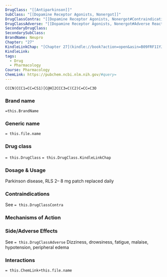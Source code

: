 ```yaml
---
DrugClass: "[[Antiparkinson]]"
SubClass: "[[Dopamine Receptor Agonists, Nonergot]]"
DrugClassContra: "[[Dopamine Receptor Agonists, Nonergot#Contraindications]]"
DrugClassAdverse: "[[Dopamine Receptor Agonists, Nonergot#Adverse Reactions]]"
SecondaryDrugClass: 
SecondarySubClass: 
BrandName: Neupro
Chapter: "27"
KindleLinkChap: "[Chapter 27](kindle://book?action=open&asin=B09FRF11YJ&location=14154)"
KindleLink: 
tags:
  - Drug
  - Pharmacology
Course: Pharmacology
ChemLink: https://pubchem.ncbi.nlm.nih.gov/#query=
---
```

```smiles
CCCN(CCC1=CC=CS1)[C@H]2CCC3=C(C2)C=CC=C3O
```

### Brand name
`=this.BrandName`

### Generic name
`= this.file.name`

### Drug class 
`= this.DrugClass`
	`= this.DrugClass.KindleLinkChap`

### Dosage & Usage
Parkinson disease, RLS 
2– 8 mg patch replaced daily

### Contraindications
See `= this.DrugClassContra`

### Mechanisms of Action

### Side/Adverse Effects
See `= this.DrugClassAdverse`
Dizziness, drowsiness, fatigue, malaise, hypotension, peripheral edema

### Interactions

`= this.ChemLink+this.file.name`


